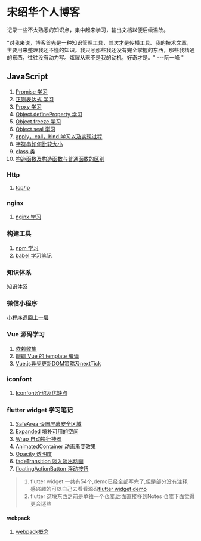 # 宋绍华个人博客

记录一些不太熟悉的知识点，集中起来学习，输出文档以便后续温故。

“对我来说，博客首先是一种知识管理工具，其次才是传播工具。我的技术文章，主要用来整理我还不懂的知识。我只写那些我还没有完全掌握的东西，那些我精通的东西，往往没有动力写。炫耀从来不是我的动机，好奇才是。" ---阮一峰 "

## JavaScript

1. [Promise 学习](https://github.com/Rudy24/Notes/blob/master/JavaScript/Promise.md)
2. [正则表达式 学习](https://github.com/Rudy24/Notes/blob/master/JavaScript/%E6%AD%A3%E5%88%99.md)
3. [Proxy 学习](https://github.com/Rudy24/Notes/blob/master/JavaScript/Proxy.md)
4. [Object.defineProperty 学习](https://github.com/Rudy24/Notes/blob/master/JavaScript/Object/Object.defineProperty.md)
5. [Object.freeze 学习](https://github.com/Rudy24/Notes/blob/master/JavaScript/Object/Object.freeze.md)
6. [Object.seal 学习](https://github.com/Rudy24/Notes/blob/master/JavaScript/Object/Object.seal.md)
7. [apply，call，bind 学习以及实现过程](https://github.com/Rudy24/Notes/blob/master/JavaScript/apply%26call%26bind.md)
8. [字符串如何比较大小](https://github.com/Rudy24/Notes/blob/master/JavaScript/compireString.md)
9. [class 类](https://github.com/Rudy24/Notes/blob/master/JavaScript/class.md)
10. [构造函数及构造函数与普通函数的区别](https://github.com/Rudy24/Notes/blob/master/JavaScript/构造函数.md)

### Http

1. [tcp/ip](https://github.com/Rudy24/Notes/blob/master/HTTP/tcp-ip/tcp-ip.md)

### nginx

1. [nginx 学习](https://github.com/Rudy24/Notes/blob/master/nginx/nginx.md)

### 构建工具

1. [npm 学习](https://github.com/Rudy24/Notes/blob/master/构建工具/npm/npm.md)
2. [babel 学习笔记](https://github.com/Rudy24/Notes/blob/master/构建工具/babel/babel.md)

### 知识体系

[知识体系](https://github.com/Rudy24/Notes/blob/master/知识体系/知识体系.md)

### 微信小程序

[小程序返回上一层](https://github.com/Rudy24/Notes/blob/master/微信小程序/小程序返回上一层.md)

### Vue 源码学习

1. [依赖收集](https://github.com/Rudy24/Notes/blob/master/Vue%E6%BA%90%E7%A0%81%E5%AD%A6%E4%B9%A0/%E4%BE%9D%E8%B5%96%E6%94%B6%E9%9B%86.md)
2. [聊聊 Vue 的 template 编译](https://github.com/Rudy24/Notes/blob/master/Vue%E6%BA%90%E7%A0%81%E5%AD%A6%E4%B9%A0/%E8%81%8A%E8%81%8AVue%E7%9A%84template%E7%BC%96%E8%AF%91.md)
3. [Vue.js异步更新DOM策略及nextTick](https://github.com/Rudy24/Notes/blob/master/Vue%E6%BA%90%E7%A0%81%E5%AD%A6%E4%B9%A0/Vue.js%E5%BC%82%E6%AD%A5%E6%9B%B4%E6%96%B0DOM%E7%AD%96%E7%95%A5%E5%8F%8AnextTick.md)

### iconfont
1. [Iconfont介绍及优缺点](https://github.com/Rudy24/Notes/blob/master/Iconfont/Iconfont%E4%BB%8B%E7%BB%8D%E5%8F%8A%E4%BC%98%E7%BC%BA%E7%82%B9.md)


### flutter widget 学习笔记

1. [SafeArea 设置屏幕安全区域](https://github.com/Rudy24/Notes/blob/master/flutter/lib/safearea/safearea.md)
2. [Expanded 填补可用的空间](https://github.com/Rudy24/Notes/blob/master/flutter/lib/expanded/expanded.md)
3. [Wrap 自动换行神器](https://github.com/Rudy24/Notes/blob/master/flutter/lib/wrap/wrap.md)
4. [AnimatedContainer 动画渐变效果](https://github.com/Rudy24/Notes/blob/master/flutter/lib/animatedContainer/animatedContainer.md)
5. [Opacity 透明度](https://github.com/Rudy24/Notes/blob/master/flutter/lib/opacity/opacity.md)
6. [fadeTransition 淡入淡出动画](https://github.com/Rudy24/Notes/blob/master/flutter/lib/fadeTransition/fadeTransition.md)
7. [floatingActionButton 浮动按钮](https://github.com/Rudy24/Notes/blob/master/flutter/lib/floatingActionButton/floatingActionButton.md)
> 1. flutter widget 一共有54个,demo已经全部写完了,但是部分没有注释, 感兴趣的可以自己去看看源码[flutter widget demo](https://github.com/Rudy24/Notes/tree/master/flutter/lib)
> 2. flutter 这块东西之前是单独一个仓库,后面直接移到Notes 仓库下面觉得更合适些


#### webpack
1. [webpack概念](https://github.com/Rudy24/Notes/blob/master/webpack/webpack%E6%A6%82%E5%BF%B5.md)